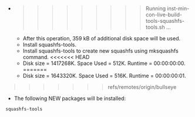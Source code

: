 * >>>>>>>>> Running inst-min-con-live-build-tools-squashfs-tools.sh ...
  * After this operation, 359 kB of additional disk space will be used.
  * Install squashfs-tools.
  * Install squashfs-tools to create new squashfs using mksquashfs command.
<<<<<<< HEAD
  * Disk size = 1417268K. Space Used = 512K. Runtime = 00:00:00:00.
=======
  * Disk size = 1643320K. Space Used = 516K. Runtime = 00:00:00:01.
>>>>>>> refs/remotes/origin/bullseye
  * The following NEW packages will be installed:
  ```bash
squashfs-tools
  ```
